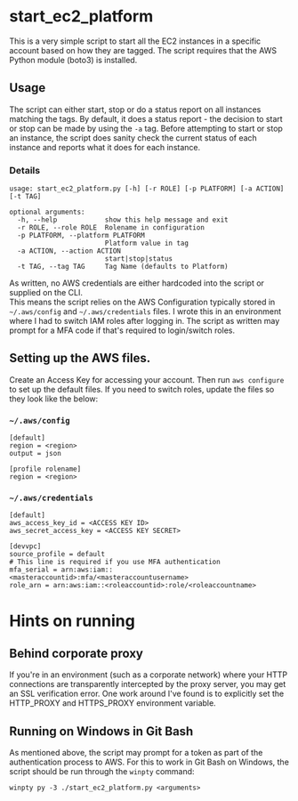 # start_ec2_platform

This is a very simple script to start all the EC2 instances in a specific account based on
how they are tagged.   The script requires that the AWS Python module (boto3) is installed.

## Usage

The script can either start, stop or do a status report on all instances matching the tags.
By default, it does a status report - the decision to start or stop can be made by using
the ```-a``` tag.      Before attempting to start or stop an instance, the script
does sanity check the current status of each instance and reports what it does for
each instance.

### Details
```
usage: start_ec2_platform.py [-h] [-r ROLE] [-p PLATFORM] [-a ACTION] [-t TAG]

optional arguments:
  -h, --help            show this help message and exit
  -r ROLE, --role ROLE  Rolename in configuration
  -p PLATFORM, --platform PLATFORM
                        Platform value in tag
  -a ACTION, --action ACTION
                        start|stop|status
  -t TAG, --tag TAG     Tag Name (defaults to Platform)

```

As written, no AWS credentials are either hardcoded into the script or supplied on the CLI.  
This means the script relies on the AWS Configuration typically stored in ```~/.aws/config```
and ```~/.aws/credentials``` files.    I wrote this in an environment where I had to switch
IAM roles after logging in.    The script as written may prompt for a MFA code if
that's required to login/switch roles.
 
## Setting up the AWS files.

Create an Access Key for accessing your account.    Then run ```aws configure``` to set up the 
default files.     If you need to switch roles, update the files so they look like the below:

### ```~/.aws/config```
```
[default]
region = <region>
output = json

[profile rolename]
region = <region>
```

### ```~/.aws/credentials```

```
[default]
aws_access_key_id = <ACCESS KEY ID>
aws_secret_access_key = <ACCESS KEY SECRET>

[devvpc]
source_profile = default
# This line is required if you use MFA authentication
mfa_serial = arn:aws:iam::<masteraccountid>:mfa/<masteraccountusername>
role_arn = arn:aws:iam::<roleaccountid>:role/<roleaccountname>
```

# Hints on running

## Behind corporate proxy
If you're in an environment (such as a corporate network) where your HTTP connections
are transparently intercepted by the proxy server, you may get an SSL verification error.
One work around I've found is to explicitly set the HTTP_PROXY and HTTPS_PROXY environment
variable.

## Running on Windows in Git Bash
As mentioned above, the script may prompt for a token as part of the authentication 
process to AWS.   For this to work in Git Bash on Windows, the script should be run
through the `winpty` command:

```buildoutcfg
winpty py -3 ./start_ec2_platform.py <arguments>
```
